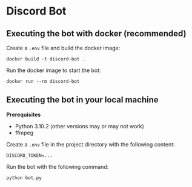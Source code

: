 # Discord Bot

## Executing the bot with docker (recommended)
Create a `.env` file and build the docker image:
```console
docker build -t discord-bot .
```

Run the docker image to start the bot:
```console
docker run --rm discord-bot
```

## Executing the bot in your local machine

**Prerequisites**
- Python 3.10.2 (other versions may or may not work)
- ffmpeg

Create a `.env` file in the project directory with the following content:
```text
DISCORD_TOKEN=...
```

Run the bot with the following command:
```console
python bot.py
```
